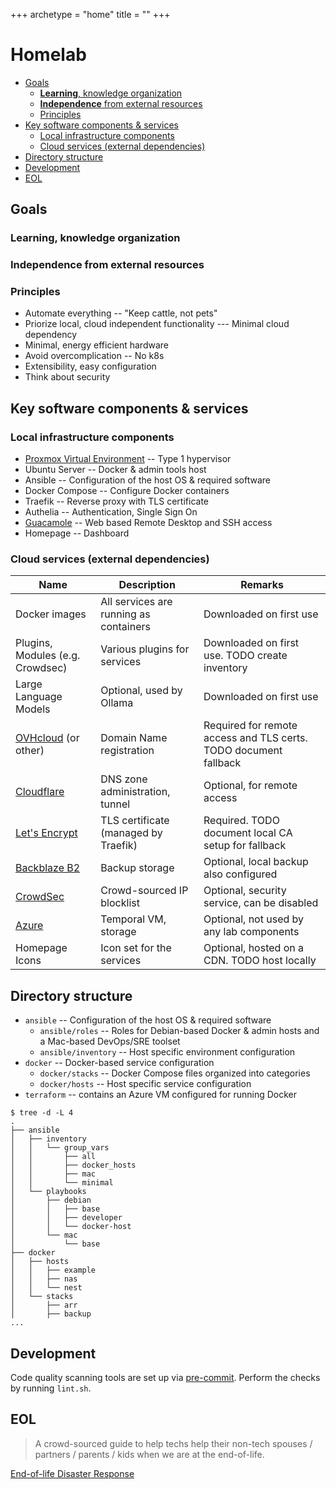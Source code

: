 +++
archetype = "home"
title = ""
+++

# Homelab<!-- omit in toc -->

- [Goals](#goals)
  - [**Learning**, knowledge organization](#learning-knowledge-organization)
  - [**Independence** from external resources](#independence-from-external-resources)
  - [Principles](#principles)
- [Key software components \& services](#key-software-components--services)
  - [Local infrastructure components](#local-infrastructure-components)
  - [Cloud services (external dependencies)](#cloud-services-external-dependencies)
- [Directory structure](#directory-structure)
- [Development](#development)
- [EOL](#eol)

## Goals

### **Learning**, knowledge organization

### **Independence** from external resources

### Principles

- Automate everything -- "Keep cattle, not pets"
- Priorize local, cloud independent functionality --- Minimal cloud dependency
- Minimal, energy efficient hardware
- Avoid overcomplication -- No k8s
- Extensibility, easy configuration
- Think about security

## Key software components & services

### Local infrastructure components

- [Proxmox Virtual Environment](pve) -- Type 1 hypervisor
- Ubuntu Server -- Docker & admin tools host
- Ansible -- Configuration of the host OS & required software
- Docker Compose -- Configure Docker containers
- Traefik -- Reverse proxy with TLS certificate
- Authelia -- Authentication, Single Sign On
- [Guacamole](https://guacamole.apache.org/) -- Web based Remote Desktop and SSH access
- Homepage -- Dashboard

### Cloud services (external dependencies)

| Name                                                    | Description                            | Remarks                                                          |
| ------------------------------------------------------- | -------------------------------------- | ---------------------------------------------------------------- |
| Docker images                                           | All services are running as containers | Downloaded on first use                                          |
| Plugins, Modules (e.g. Crowdsec)                        | Various plugins for services           | Downloaded on first use. TODO create inventory                   |
| Large Language Models                                   | Optional, used by Ollama               | Downloaded on first use                                          |
| [OVHcloud](https://www.ovhcloud.com/en/) (or other)     | Domain Name registration               | Required for remote access and TLS certs. TODO document fallback |
| [Cloudflare](https://www.cloudflare.com/)               | DNS zone administration, tunnel        | Optional, for remote access                                      |
| [Let's Encrypt](https://letsencrypt.org/)               | TLS certificate (managed by Traefik)   | Required. TODO document local CA setup for fallback              |
| [Backblaze B2](https://www.backblaze.com/cloud-storage) | Backup storage                         | Optional, local backup also configured                           |
| [CrowdSec](https://app.crowdsec.net/)                   | Crowd-sourced IP blocklist             | Optional, security service, can be disabled                      |
| [Azure](https://azure.microsoft.com/)                   | Temporal VM, storage                   | Optional, not used by any lab components                         |
| Homepage Icons                                          | Icon set for the services              | Optional, hosted on a CDN. TODO host locally                     |

## Directory structure

- `ansible` -- Configuration of the host OS & required software
  - `ansible/roles` -- Roles for Debian-based Docker & admin hosts and a Mac-based DevOps/SRE toolset
  - `ansible/inventory` -- Host specific environment configuration
- `docker` -- Docker-based service configuration
  - `docker/stacks` -- Docker Compose files organized into categories
  - `docker/hosts` -- Host specific service configuration
- `terraform` -- contains an Azure VM configured for running Docker

```
$ tree -d -L 4
.
├── ansible
│   ├── inventory
│   │   └── group_vars
│   │       ├── all
│   │       ├── docker_hosts
│   │       ├── mac
│   │       └── minimal
│   └── playbooks
│       ├── debian
│       │   ├── base
│       │   ├── developer
│       │   └── docker-host
│       └── mac
│           └── base
├── docker
│   ├── hosts
│   │   ├── example
│   │   ├── nas
│   │   └── nest
│   └── stacks
│       ├── arr
│       ├── backup
...
```

## Development

Code quality scanning tools are set up via [pre-commit](https://pre-commit.com).
Perform the checks by running `lint.sh`.

## EOL

> A crowd-sourced guide to help techs help their non-tech spouses / partners / parents / kids when we are at the end-of-life.

[End-of-life Disaster Response](https://github.com/potatoqualitee/eol-dr?tab=readme-ov-file)
